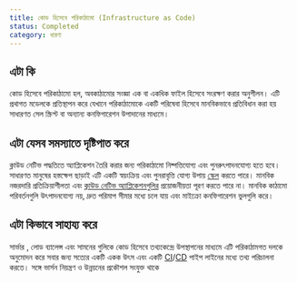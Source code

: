 ```yaml
---
title: কোড হিসেবে পরিকাঠামো (Infrastructure as Code)
status: Completed
category: ধারণা
---
```


## এটা কি

কোড হিসেবে পরিকাঠামো হল, অবকাঠামোর সংজ্ঞা এক বা একধিক ফাইল হিসেবে সংরক্ষণ করার অনুশীলন। এটি প্রথাগত মডেলকে প্রতিস্থাপন করে যেখানে পরিকাঠামোকে একটি পরিষেবা হিসেবে মানবিকভাবে প্রতিবিধান করা হয় সাধারণত সেল স্ক্রিপ্ট বা অন্যান্য কনফিগারেশন উপাদানের মাধ্যমে।

## এটা যেসব সমস্যাতে দৃষ্টিপাত করে

ক্লাউড নেটিভ পদ্ধতিতে অ্যাপ্লিকেশন তৈরি করার জন্য পরিকাঠামো নিষ্পত্তিযোগ্য এবং পুনরুৎপাদনযোগ্য হতে হবে। সাধারণত মানুষের হস্তক্ষেপ ছাড়াই এটি একটি স্বয়ংক্রিয় এবং পুনরাবৃত্তি যোগ্য উপায় [স্কেল](/scalability/) করতে পারে। মানবিক নজরদারি প্রতিক্রিয়াশীলতা এবং [ক্লাউড নেটিভ অ্যাপ্লিকেশনগুলির](/cloud-native-apps/) প্রয়োজনীয়তা পূরণ করতে পারে না। মানবিক কাঠামো পরিবর্তনগুলি উৎপাদনযোগ্য নয়, দ্রুত পরিমাপ সীমার মধ্যে চলে যায় এবং মাইক্রো কনফিগারেশন ভুলগুলি করে।

## এটা কিভাবে সাহায্য করে

সার্ভার , লোড ব্যালেন্স এবং সামনের গুলিকে কোড হিসেবে তথ্যকেন্দ্রে উপস্থাপনের মাধ্যমে এটি পরিকাঠামগত দলকে অনুমোদন করে সবার জন্য সত্যের একটি একক উৎস এবং একটি [CI](/continuous-integration/)/[CD](/continuous-delivery/) পাইপ লাইনের মধ্যে তথ্য পরিচালনা করতে। সঙ্গে ভার্সন নিয়ন্ত্রণ ও উন্নয়নের প্রকৌশল সংযুক্ত থাকে

